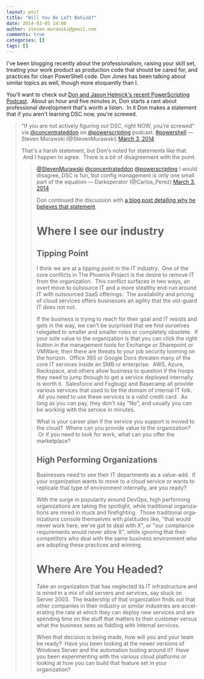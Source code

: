 ```yaml
---
layout: post
title: "Will You Be Left Behind?"
date: 2014-03-05 14:00
author: steven.murawski@gmail.com
comments: true
categories: []
tags: []
---
```



I've been blogging recently about the professionalism, raising your skill set, treating your work product as production code that should be cared for, and practices for clean PowerShell code.&nbsp;Don Jones has been talking about similar topics as well, though more eloquently than I. &nbsp;


You'll want to check out [Don and Jason Helmick's recent PowerScripting Podcast](http://powershell.org/wp/2014/03/01/episode-260-powerscripting-podcast-mvps-don-jones-and-jason-helmick-on-the-scripting-games-and-more/). &nbsp;About an hour and five minutes in, Don starts a rant about professional development that's worth a listen. &nbsp;In it Don makes a statement that if you aren't learning DSC now, you're screwed. &nbsp;

 
   <blockquote class="twitter-tweet" lang="en">

&quot;If you are not actively figuring out DSC, right NOW, you&#39;re screwed&quot; via [@concentrateddon](https://twitter.com/concentrateddon) on [@powerscripting](https://twitter.com/powerscripting) podcast. [#powershell](https://twitter.com/search?q=%23powershell&amp;src=hash)
&mdash; Steven Murawski (@StevenMurawski) [March 3, 2014](https://twitter.com/StevenMurawski/statuses/440553912781643776)


<script async="" src="//platform.twitter.com/widgets.js" charset="utf-8"></script>
 


That's a harsh statement, but Don's noted for statements like that. &nbsp;And I happen to agree. &nbsp;There is a bit of disagreement with the point.<br>

 
   <blockquote class="twitter-tweet" data-conversation="none" lang="en">

[@StevenMurawski](https://twitter.com/StevenMurawski) [@concentrateddon](https://twitter.com/concentrateddon) [@powerscripting](https://twitter.com/powerscripting) I would disagree, DSC is fun, but config management is only one small part of the equation
&mdash; Darkoperator (@Carlos_Perez) [March 3, 2014](https://twitter.com/Carlos_Perez/statuses/440557337372131328)


<script async="" src="//platform.twitter.com/widgets.js" charset="utf-8"></script>
 


Don continued the discussion with [a blog post detailing why he believes that statement](http://powershell.org/wp/2014/03/03/dsc-must-have-or-just-nice-to-have/). &nbsp;


# Where I see our industry



## Tipping Point



I think we are at a tipping point in the IT industry. &nbsp;One of the core conflicts in The Phoenix Project is the desire to remove IT from the organization. &nbsp;This conflict surfaces in two ways, an overt move to outsource IT and a more stealthy end-run around IT with outsourced SaaS offerings. &nbsp;The availability and pricing of cloud services offers businesses an agility that the old-guard IT does not not. &nbsp;


If the business is trying to reach for their goal and IT resists and gets in the way, we can't be surprised that we find ourselves relegated to smaller and smaller roles or completely obsolete. &nbsp;If your sole value to the organization is that you can click the right button in the management tools for Exchange or Sharepoint or VMWare, then there are threats to your job security looming on the horizon. &nbsp;Office 365 or Google Docs threaten many of the core IT services inside an SMB or enterprise. &nbsp;AWS, Azure, Rackspace, and others allow business to question if the hoops they need to jump through to get a service deployed internally is worth it. &nbsp;Salesforce and Fogbugz and Basecamp all provide various services that used to be the domain of internal IT folk. &nbsp;All you need to use these services is a valid credit card. &nbsp;As long as you can pay, they don't say "No", and usually you can be working with the service in minutes.


What is your career plan if the service you support is moved to the cloud? &nbsp;Where can you provide value to the organization? &nbsp;Or if you need to look for work, what can you offer the marketplace?


## High Performing Organizations



Businesses need to see their IT departments as a value-add. &nbsp;If your organization wants to move to a cloud service or wants to replicate that type of environment internally, are you ready? &nbsp;


With the surge in popularity around DevOps, high performing organizations are taking the spotlight, while traditional organizations are mired in muck and firefighting. &nbsp;Those traditional organizations console themselves with platitudes like, "that would never work here, we've got to deal with X", or "our compliance requirements would never allow X", while ignoring that their competitors who deal with the same business environment who are adopting these practices and winning.


# Where Are You Headed?



Take an organization that has neglected its IT infrastructure and is mired in a mix of old servers and services, say stuck on Server 2003. &nbsp;The leadership of that organization finds out that other companies in their industry or similar industries are accelerating the rate at which they can deploy new services and are spending time on the stuff that matters to their customer versus what the business sees as fiddling with internal services. &nbsp;


When that decision is being made, how will you and your team be ready? &nbsp;Have you been looking at the newer versions of Windows Server and the automation tooling around it? &nbsp;Have you been experimenting with the various cloud platforms or looking at how you can build that feature set in your organization?

